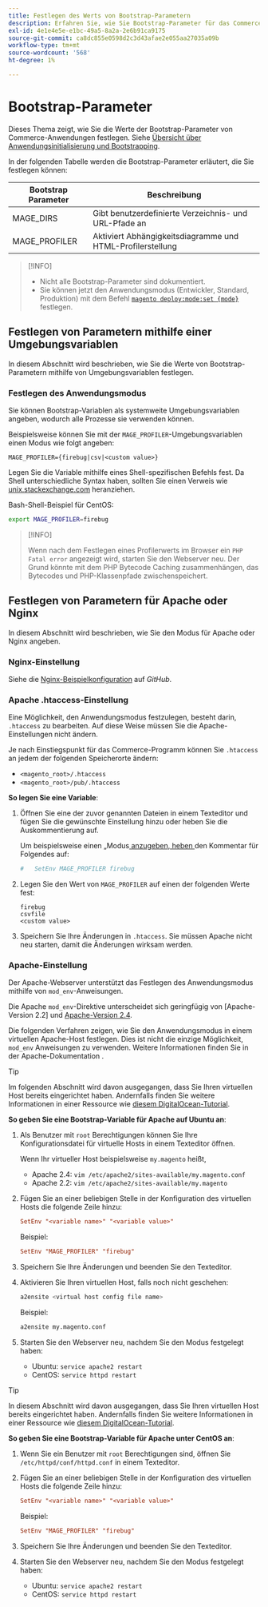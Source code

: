 ```yaml
---
title: Festlegen des Werts von Bootstrap-Parametern
description: Erfahren Sie, wie Sie Bootstrap-Parameter für das Commerce-Programm festlegen.
exl-id: 4e1e4e5e-e1bc-49a5-8a2a-2e6b91ca9175
source-git-commit: ca8dc855e0598d2c3d43afae2e055aa27035a09b
workflow-type: tm+mt
source-wordcount: '568'
ht-degree: 1%

---
```


# Bootstrap-Parameter

Dieses Thema zeigt, wie Sie die Werte der Bootstrap-Parameter von Commerce-Anwendungen festlegen. Siehe [Übersicht über Anwendungsinitialisierung und Bootstrapping](initialization.md).

In der folgenden Tabelle werden die Bootstrap-Parameter erläutert, die Sie festlegen können:

| Bootstrap Parameter | Beschreibung |
| ------------------- | -------------------------------------------- |
| MAGE_DIRS | Gibt benutzerdefinierte Verzeichnis- und URL-Pfade an |
| MAGE_PROFILER | Aktiviert Abhängigkeitsdiagramme und HTML-Profilerstellung |

>[!INFO]
>
>- Nicht alle Bootstrap-Parameter sind dokumentiert.
>- Sie können jetzt den Anwendungsmodus (Entwickler, Standard, Produktion) mit dem Befehl [`magento deploy:mode:set {mode}`](../cli/set-mode.md) festlegen.

## Festlegen von Parametern mithilfe einer Umgebungsvariablen

In diesem Abschnitt wird beschrieben, wie Sie die Werte von Bootstrap-Parametern mithilfe von Umgebungsvariablen festlegen.

### Festlegen des Anwendungsmodus

Sie können Bootstrap-Variablen als systemweite Umgebungsvariablen angeben, wodurch alle Prozesse sie verwenden können.

Beispielsweise können Sie mit der `MAGE_PROFILER`-Umgebungsvariablen einen Modus wie folgt angeben:

```
MAGE_PROFILER={firebug|csv|<custom value>}
```

Legen Sie die Variable mithilfe eines Shell-spezifischen Befehls fest. Da Shell unterschiedliche Syntax haben, sollten Sie einen Verweis wie [unix.stackexchange.com][unix-stackx] heranziehen.

Bash-Shell-Beispiel für CentOS:

```bash
export MAGE_PROFILER=firebug
```

>[!INFO]
>
>Wenn nach dem Festlegen eines Profilerwerts im Browser ein `PHP Fatal error` angezeigt wird, starten Sie den Webserver neu. Der Grund könnte mit dem PHP Bytecode Caching zusammenhängen, das Bytecodes und PHP-Klassenpfade zwischenspeichert.

## Festlegen von Parametern für Apache oder Nginx

In diesem Abschnitt wird beschrieben, wie Sie den Modus für Apache oder Nginx angeben.

### Nginx-Einstellung

Siehe die [Nginx-Beispielkonfiguration] auf _GitHub_.

### Apache .htaccess-Einstellung

Eine Möglichkeit, den Anwendungsmodus festzulegen, besteht darin, `.htaccess` zu bearbeiten. Auf diese Weise müssen Sie die Apache-Einstellungen nicht ändern.

Je nach Einstiegspunkt für das Commerce-Programm können Sie `.htaccess` an jedem der folgenden Speicherorte ändern:

- `<magento_root>/.htaccess`
- `<magento_root>/pub/.htaccess`

**So legen Sie eine Variable**:

1. Öffnen Sie eine der zuvor genannten Dateien in einem Texteditor und fügen Sie die gewünschte Einstellung hinzu oder heben Sie die Auskommentierung auf.

   Um beispielsweise einen „Modus[ anzugeben, heben ](application-modes.md) den Kommentar für Folgendes auf:

   ```conf
   #   SetEnv MAGE_PROFILER firebug
   ```

1. Legen Sie den Wert von `MAGE_PROFILER` auf einen der folgenden Werte fest:

   ```
   firebug
   csvfile
   <custom value>
   ```

1. Speichern Sie Ihre Änderungen in `.htaccess`. Sie müssen Apache nicht neu starten, damit die Änderungen wirksam werden.

### Apache-Einstellung

Der Apache-Webserver unterstützt das Festlegen des Anwendungsmodus mithilfe von `mod_env`-Anweisungen.

Die Apache `mod_env`-Direktive unterscheidet sich geringfügig von [Apache-Version 2.2] und [Apache-Version 2.4].

Die folgenden Verfahren zeigen, wie Sie den Anwendungsmodus in einem virtuellen Apache-Host festlegen. Dies ist nicht die einzige Möglichkeit, `mod_env` Anweisungen zu verwenden. Weitere Informationen finden Sie in der Apache-Dokumentation .

>[!TIP]
>
>Im folgenden Abschnitt wird davon ausgegangen, dass Sie Ihren virtuellen Host bereits eingerichtet haben. Andernfalls finden Sie weitere Informationen in einer Ressource wie [diesem DigitalOcean-Tutorial](https://www.digitalocean.com/community/tutorials/how-to-set-up-apache-virtual-hosts-on-ubuntu-14-04-lts).

**So geben Sie eine Bootstrap-Variable für Apache auf Ubuntu an**:

1. Als Benutzer mit `root` Berechtigungen können Sie Ihre Konfigurationsdatei für virtuelle Hosts in einem Texteditor öffnen.

   Wenn Ihr virtueller Host beispielsweise `my.magento` heißt,

   - Apache 2.4: `vim /etc/apache2/sites-available/my.magento.conf`
   - Apache 2.2: `vim /etc/apache2/sites-available/my.magento`

1. Fügen Sie an einer beliebigen Stelle in der Konfiguration des virtuellen Hosts die folgende Zeile hinzu:

   ```conf
   SetEnv "<variable name>" "<variable value>"
   ```

   Beispiel:

   ```conf
   SetEnv "MAGE_PROFILER" "firebug"
   ```

1. Speichern Sie Ihre Änderungen und beenden Sie den Texteditor.
1. Aktivieren Sie Ihren virtuellen Host, falls noch nicht geschehen:

   ```bash
   a2ensite <virtual host config file name>
   ```

   Beispiel:

   ```bash
   a2ensite my.magento.conf
   ```

1. Starten Sie den Webserver neu, nachdem Sie den Modus festgelegt haben:

   - Ubuntu: `service apache2 restart`
   - CentOS: `service httpd restart`

>[!TIP]
>
>In diesem Abschnitt wird davon ausgegangen, dass Sie Ihren virtuellen Host bereits eingerichtet haben. Andernfalls finden Sie weitere Informationen in einer Ressource wie [diesem DigitalOcean-Tutorial](https://www.digitalocean.com/community/tutorials/how-to-set-up-apache-virtual-hosts-on-centos-6).

**So geben Sie eine Bootstrap-Variable für Apache unter CentOS an**:

1. Wenn Sie ein Benutzer mit `root` Berechtigungen sind, öffnen Sie `/etc/httpd/conf/httpd.conf` in einem Texteditor.

1. Fügen Sie an einer beliebigen Stelle in der Konfiguration des virtuellen Hosts die folgende Zeile hinzu:

   ```conf
   SetEnv "<variable name>" "<variable value>"
   ```

   Beispiel:

   ```conf
   SetEnv "MAGE_PROFILER" "firebug"
   ```

1. Speichern Sie Ihre Änderungen und beenden Sie den Texteditor.

1. Starten Sie den Webserver neu, nachdem Sie den Modus festgelegt haben:

   - Ubuntu: `service apache2 restart`
   - CentOS: `service httpd restart`

<!-- link definitions -->

[Apache Version 2.2]: https://httpd.apache.org/docs/2.2/mod/mod_env.html#setenv
[Apache-Version 2.4]: https://httpd.apache.org/docs/2.4/mod/mod_env.html#setenv
[Nginx-Beispielkonfiguration]: https://github.com/magento/magento2/blob/2.4/nginx.conf.sample#L16
[unix-stackx]: https://unix.stackexchange.com/questions/117467/how-to-permanently-set-environmental-variables

